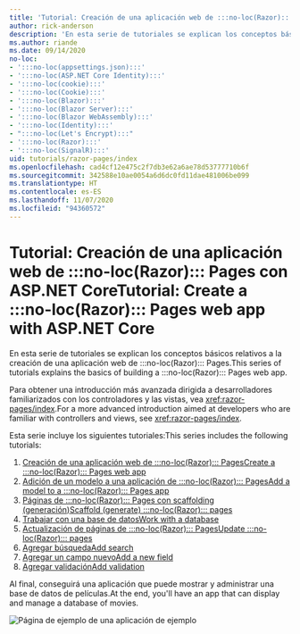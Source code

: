 ```yaml
---
title: 'Tutorial: Creación de una aplicación web de :::no-loc(Razor)::: Pages con ASP.NET Core'
author: rick-anderson
description: 'En esta serie de tutoriales se explican los conceptos básicos relativos a la creación de una aplicación web de :::no-loc(Razor)::: Pages.'
ms.author: riande
ms.date: 09/14/2020
no-loc:
- ':::no-loc(appsettings.json):::'
- ':::no-loc(ASP.NET Core Identity):::'
- ':::no-loc(cookie):::'
- ':::no-loc(Cookie):::'
- ':::no-loc(Blazor):::'
- ':::no-loc(Blazor Server):::'
- ':::no-loc(Blazor WebAssembly):::'
- ':::no-loc(Identity):::'
- ":::no-loc(Let's Encrypt):::"
- ':::no-loc(Razor):::'
- ':::no-loc(SignalR):::'
uid: tutorials/razor-pages/index
ms.openlocfilehash: cad4cf12e475c2f7db3e62a6ae78d53777710b6f
ms.sourcegitcommit: 342588e10ae0054a6d6dc0fd11dae481006be099
ms.translationtype: HT
ms.contentlocale: es-ES
ms.lasthandoff: 11/07/2020
ms.locfileid: "94360572"
---
```

# <a name="tutorial-create-a-no-locrazor-pages-web-app-with-aspnet-core"></a><span data-ttu-id="a59a9-103">Tutorial: Creación de una aplicación web de :::no-loc(Razor)::: Pages con ASP.NET Core</span><span class="sxs-lookup"><span data-stu-id="a59a9-103">Tutorial: Create a :::no-loc(Razor)::: Pages web app with ASP.NET Core</span></span>

<span data-ttu-id="a59a9-104">En esta serie de tutoriales se explican los conceptos básicos relativos a la creación de una aplicación web de :::no-loc(Razor)::: Pages.</span><span class="sxs-lookup"><span data-stu-id="a59a9-104">This series of tutorials explains the basics of building a :::no-loc(Razor)::: Pages web app.</span></span> 

<span data-ttu-id="a59a9-105">Para obtener una introducción más avanzada dirigida a desarrolladores familiarizados con los controladores y las vistas, vea <xref:razor-pages/index>.</span><span class="sxs-lookup"><span data-stu-id="a59a9-105">For a more advanced introduction aimed at developers who are familiar with controllers and views, see <xref:razor-pages/index>.</span></span>

<span data-ttu-id="a59a9-106">Esta serie incluye los siguientes tutoriales:</span><span class="sxs-lookup"><span data-stu-id="a59a9-106">This series includes the following tutorials:</span></span>

1. [<span data-ttu-id="a59a9-107">Creación de una aplicación web de :::no-loc(Razor)::: Pages</span><span class="sxs-lookup"><span data-stu-id="a59a9-107">Create a :::no-loc(Razor)::: Pages web app</span></span>](xref:tutorials/razor-pages/razor-pages-start)
1. [<span data-ttu-id="a59a9-108">Adición de un modelo a una aplicación de :::no-loc(Razor)::: Pages</span><span class="sxs-lookup"><span data-stu-id="a59a9-108">Add a model to a :::no-loc(Razor)::: Pages app</span></span>](xref:tutorials/razor-pages/model)
1. [<span data-ttu-id="a59a9-109">Páginas de :::no-loc(Razor)::: Pages con scaffolding (generación)</span><span class="sxs-lookup"><span data-stu-id="a59a9-109">Scaffold (generate) :::no-loc(Razor)::: pages</span></span>](xref:tutorials/razor-pages/page)
1. [<span data-ttu-id="a59a9-110">Trabajar con una base de datos</span><span class="sxs-lookup"><span data-stu-id="a59a9-110">Work with a database</span></span>](xref:tutorials/razor-pages/sql)
1. [<span data-ttu-id="a59a9-111">Actualización de páginas de :::no-loc(Razor)::: Pages</span><span class="sxs-lookup"><span data-stu-id="a59a9-111">Update :::no-loc(Razor)::: pages</span></span>](xref:tutorials/razor-pages/da1)
1. [<span data-ttu-id="a59a9-112">Agregar búsqueda</span><span class="sxs-lookup"><span data-stu-id="a59a9-112">Add search</span></span>](xref:tutorials/razor-pages/search)
1. [<span data-ttu-id="a59a9-113">Agregar un campo nuevo</span><span class="sxs-lookup"><span data-stu-id="a59a9-113">Add a new field</span></span>](xref:tutorials/razor-pages/new-field)
1. [<span data-ttu-id="a59a9-114">Agregar validación</span><span class="sxs-lookup"><span data-stu-id="a59a9-114">Add validation</span></span>](xref:tutorials/razor-pages/validation)

<span data-ttu-id="a59a9-115">Al final, conseguirá una aplicación que puede mostrar y administrar una base de datos de películas.</span><span class="sxs-lookup"><span data-stu-id="a59a9-115">At the end, you'll have an app that can display and manage a database of movies.</span></span>

![Página de ejemplo de una aplicación de ejemplo](index/_static/sample-page.png)
